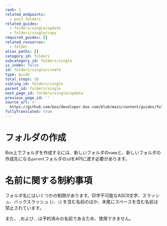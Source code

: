 ```yaml
---
rank: 1
related_endpoints:
  - post_folders
related_guides:
  - folders/single/update
  - folders/single/copy
required_guides: []
related_resources:
  - folder
alias_paths: []
category_id: folders
subcategory_id: folders/single
is_index: false
id: folders/single/create
type: guide
total_steps: 10
sibling_id: folders/single
parent_id: folders/single
next_page_id: folders/single/update
previous_page_id: ''
source_url: >-
  https://github.com/box/developer.box.com/blob/main/content/guides/folders/single/create.md
fullyTranslated: true
---
```

# フォルダの作成

Box上でフォルダを作成するには、新しいフォルダの`name`と、新しいフォルダの作成先になる`parent`フォルダの`id`をAPIに渡す必要があります。

<Samples id="post_folders">

</Samples>

<Message type="notice">

# 名前に関する制約事項

フォルダ名にはいくつかの制限があります。印字不可能なASCII文字、スラッシュ、バックスラッシュ (`/`、`\`) を含む名前のほか、末尾にスペースを含む名前は禁止されています。

また、`.`および`..`は予約済みの名前であるため、使用できません。

</Message>